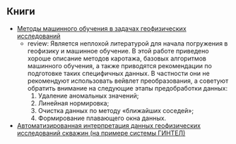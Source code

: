 ## Книги

- [Методы машинного обучения в задачах геофизических исследований](https://yadi.sk/i/tQ3awrhg3NoEsP)
  - review: Является неплохой литературой для начала погружения в геофизику и машинное обучение. В этой работе приведено хороше описание методов каротажа, базовых алгоритмов машинного обучения, а также приводятся рекомендации по подготовке таких специфичных данных. В частности они не рекомендуют использовать вейвлет преобразования, а советуют обратить внимание на следующие этапы предобработки данных:
    1. Удаление аномальных значений;
    2. Линейная нормировка;
    3. Очистка данных по методу «ближайших соседей»;
    4. Формирование плавающего окна данных.
- [Автоматизированная интерпретация данных геофизических исследований скважин (на примере системы ГИНТЕЛ)](https://yadi.sk/i/dayxi_WJ3NtvKk)
